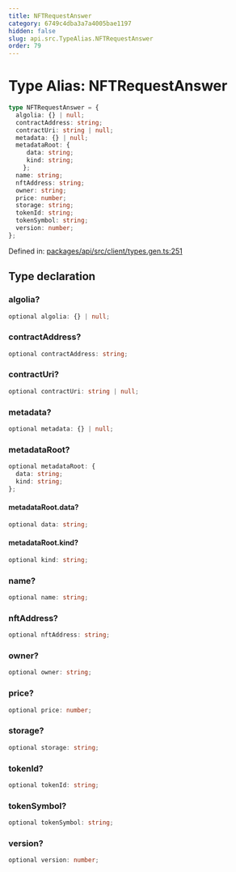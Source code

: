 ```yaml
---
title: NFTRequestAnswer
category: 6749c4dba3a7a4005bae1197
hidden: false
slug: api.src.TypeAlias.NFTRequestAnswer
order: 79
---
```


# Type Alias: NFTRequestAnswer

```ts
type NFTRequestAnswer = {
  algolia: {} | null;
  contractAddress: string;
  contractUri: string | null;
  metadata: {} | null;
  metadataRoot: {
     data: string;
     kind: string;
    };
  name: string;
  nftAddress: string;
  owner: string;
  price: number;
  storage: string;
  tokenId: string;
  tokenSymbol: string;
  version: number;
};
```

Defined in: [packages/api/src/client/types.gen.ts:251](https://github.com/zkcloudworker/minatokens-lib/blob/main/packages/api/src/client/types.gen.ts#L251)

## Type declaration

### algolia?

```ts
optional algolia: {} | null;
```

### contractAddress?

```ts
optional contractAddress: string;
```

### contractUri?

```ts
optional contractUri: string | null;
```

### metadata?

```ts
optional metadata: {} | null;
```

### metadataRoot?

```ts
optional metadataRoot: {
  data: string;
  kind: string;
};
```

#### metadataRoot.data?

```ts
optional data: string;
```

#### metadataRoot.kind?

```ts
optional kind: string;
```

### name?

```ts
optional name: string;
```

### nftAddress?

```ts
optional nftAddress: string;
```

### owner?

```ts
optional owner: string;
```

### price?

```ts
optional price: number;
```

### storage?

```ts
optional storage: string;
```

### tokenId?

```ts
optional tokenId: string;
```

### tokenSymbol?

```ts
optional tokenSymbol: string;
```

### version?

```ts
optional version: number;
```
